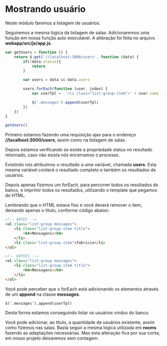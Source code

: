 # Mostrando usuário

Neste módulo faremos a listagem de usuários.

Seguiremos a mesma lógica da listagem de salas. Adicionaremos uma função em nossa função auto executável. A alteração foi feita no arquivo **webapp/src/js/app.js**.

```js
var getUsers = function () {
    return $.get('//localhost:3000/users', function (data) {
        if(!data.status){
            return
        }

        var users = data && data.users

        users.forEach(function (user, index) {
            var userTpl =  '<li class="list-group-item">' + user.name + '</li>'

            $('.messages').append(userTpl)
        })
    })
}

getUsers()
```

Primeiro estamos fazendo uma requisição ajax para o endereço **//localhost:3000/users**, assim como na listagem de salas.

Depois estamos verificando se existe a propriedade status no resultado retornado, caso não exista nós encerramos o processo.

Existindo nós atribuímos o resultado a uma variável, chamada **users**. Esta mesma variável conterá o resultado completo e também os resultados de usuários.

Depois apenas fizemos um forEach, para percorrer todos os resultados do banco, e imprimir todos os resultados, utilizando o template que pegamos do HTML.

Lembrando que o HTML estava fixo e você deverá remover o item, deixando apenas o título, conforme código abaixo:

```html
<!-- ANTES -->
<ul class="list-group messages">
    <li class="list-group-item title">
        <h4>Mensagens</h4>
    </li>
    <li class="list-group-item">fabricio</li>
</ul>

<!-- DEPOIS -->
<ul class="list-group messages">
    <li class="list-group-item title">
        <h4>Mensagens</h4>
    </li>
</ul>
```

Você pode perceber que o forEach está adicionando os elementos através de um **append** na classe **messages**.

`$('.messages').append(userTpl)`

Desta forma estamos conseguindo listar os usuários vindos do banco.

Você pode adicionar, ao título, a quantidade de usuários existente, assim como fizemos nas salas. Basta seguir a mesma lógica utilizada em **rooms** fazendo as adaptações necessárias. Mas esta alteração fica por sua conta, em nosso projeto deixaremos sem contagem.